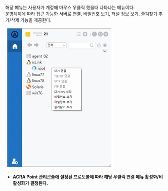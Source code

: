 해당 메뉴는 사용자가 계정에 마우스 우클릭 했을때 나타나는 메뉴이다.  
운영체제에 따라 접근 가능한 서버로 연결, 비밀번호 보기, 터널 정보 보기, 즐겨찾기 추가/삭제 기능을 제공한다.

![계정 메뉴](image.png)

- **ACRA Point 관리콘솔에 설정된 프로토콜에 따라 해당 우클릭 연결 메뉴 활성화/비활성화가 결정된다.**
